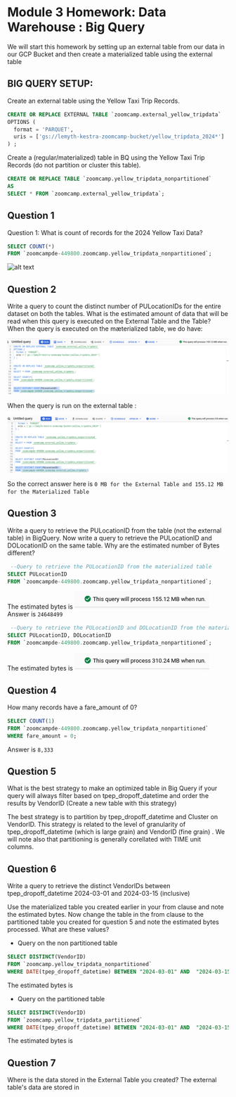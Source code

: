 # Module 3 Homework: Data Warehouse : Big Query
We will start this homework by setting up an external table from our data in our GCP Bucket and then create a materialized table using the external table
## BIG QUERY SETUP:
Create an external table using the Yellow Taxi Trip Records.
``` SQL 
CREATE OR REPLACE EXTERNAL TABLE `zoomcamp.external_yellow_tripdata`
OPTIONS (
  format = 'PARQUET',
  uris = ['gs://lemyth-kestra-zoomcamp-bucket/yellow_tripdata_2024*']
) ;
```

Create a (regular/materialized) table in BQ using the Yellow Taxi Trip Records (do not partition or cluster this table). 

``` SQL 
CREATE OR REPLACE TABLE `zoomcamp.yellow_tripdata_nonpartitioned`
AS 
SELECT * FROM `zoomcamp.external_yellow_tripdata`;
```

## Question 1
Question 1: What is count of records for the 2024 Yellow Taxi Data?
``` SQL 
SELECT COUNT(*) 
FROM `zoomcampde-449800.zoomcamp.yellow_tripdata_nonpartitioned`;

```


![alt text](image1.png)

## Question 2
Write a query to count the distinct number of PULocationIDs for the entire dataset on both the tables.
What is the estimated amount of data that will be read when this query is executed on the External Table and the Table?
When the query is executed on the mæterialized table, we do have:

![alt text](image.png)

When the query is run on the external table : 

![alt text](image2.png)

So the correct answer here is `0 MB for the External Table and 155.12 MB for the Materialized Table`

## Question 3
Write a query to retrieve the PULocationID from the table (not the external table) in BigQuery. Now write a query to retrieve the PULocationID and DOLocationID on the same table. Why are the estimated number of Bytes different?

``` SQL
 --Query to retrieve the PULocationID from the materialized table
SELECT PULocationID
FROM `zoomcampde-449800.zoomcamp.yellow_tripdata_nonpartitioned`;
```
 The estimated bytes is 
![alt text](image3.png)
Answer is `24648499`
``` SQL
 --Query to retrieve the PULocationID and DOLocationID from the materialized table
SELECT PULocationID, DOLocationID
FROM `zoomcampde-449800.zoomcamp.yellow_tripdata_nonpartitioned`;
```
 The estimated bytes is 
![alt text](image4.png)

## Question 4
How many records have a fare_amount of 0?

``` SQL 
SELECT COUNT(1)
FROM `zoomcampde-449800.zoomcamp.yellow_tripdata_nonpartitioned`
WHERE fare_amount = 0;
```
Answer is `8,333`

## Question 5
What is the best strategy to make an optimized table in Big Query if your query will always filter based on tpep_dropoff_datetime and order the results by VendorID (Create a new table with this strategy)

The best strategy is to partition by tpep_dropoff_datetime and Cluster on VendorID. This strategy is related to the level of granularity of tpep_dropoff_datetime (which is large grain) and VendorID (fine grain) . We will note also that partitioning is generally corellated with TIME unit columns.


## Question 6
Write a query to retrieve the distinct VendorIDs between tpep_dropoff_datetime 2024-03-01 and 2024-03-15 (inclusive)

Use the materialized table you created earlier in your from clause and note the estimated bytes. Now change the table in the from clause to the partitioned table you created for question 5 and note the estimated bytes processed. What are these values? 
- Query on the non partitioned table
``` SQL
SELECT DISTINCT(VendorID)
FROM `zoomcamp.yellow_tripdata_nonpartitioned`
WHERE DATE(tpep_dropoff_datetime) BETWEEN "2024-03-01" AND  "2024-03-15";
```
The estimated bytes is 

- Query on the partitioned table
``` SQL
SELECT DISTINCT(VendorID)
FROM `zoomcamp.yellow_tripdata_partitioned`
WHERE DATE(tpep_dropoff_datetime) BETWEEN "2024-03-01" AND  "2024-03-15";
```
The estimated bytes is 


## Question 7
Where is the data stored in the External Table you created?
The external table's data are stored in 

